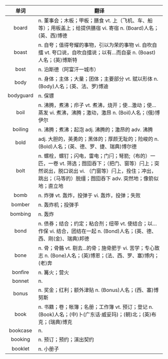 |单词|翻译  |
|:--:|--| 
|	board  		|		n. 董事会；木板；甲板；膳食 vt. 上（飞机、车、船等）；用板盖上；给提供膳宿 vi. 寄宿 n. (Board)人名；(英、西)博德	|		
|	boast  		|		n. 自夸；值得夸耀的事物，引以为荣的事物 vi. 自吹自擂 vt. 夸口说，自吹自擂说；以有…而自豪 n. (Boast)人名；(英)博斯特	|		
|	bost  		|		n. 泊斯德（阿富汗一城市）	|		
|	body  		|		n. 身体；主体；大量；团体；主要部分 vt. 赋以形体 n. (Body)人名；(英、法、罗)博迪	|		
|	bodyguard  		|		n. 保镖	|		
|	boil  		|		n. 沸腾，煮沸；疖子 vt. 煮沸，烧开；使…激动；使…蒸发 vi. 煮沸，沸腾；激动，激昂 n. (Boil)人名；(俄)博伊尔	|		
|	boiling  		|		n. 沸腾；煮沸；起泡 adj. 沸腾的；激昂的 adv. 沸腾	|		
|	bold  		|		adj. 大胆的，英勇的；黑体的；厚颜无耻的；险峻的 n. (Bold)人名；(英、德、罗、捷、瑞典)博尔德	|		
|	bolt  		|		n. 螺栓，螺钉；闪电，雷电；门闩；弩箭;（布的）一匹，一卷 vt. 筛选；囫囵吞下；（把门、窗等）闩上；突然说出，脱口说出 vi. （门窗等）闩上，拴住；冲出，跳出；（马等的）脱缰；囫囵吞下 adv. 突然地；像箭似地；直立地	|		
|	bomb  		|		n. 炸弹 vt. 轰炸，投弹于 vi. 轰炸，投弹；失败	|		
|	bomber  		|		n. 轰炸机；投弹手	|		
|	bombing  		|		n. 轰炸	|		
|	bond  		|		n. 债券；结合；约定；粘合剂；纽带 vt. 使结合；以…作保 vi. 结合，团结在一起 n. (Bond)人名；(英、德、西、刚(金)、瑞典)邦德	|		
|	bone  		|		n. 骨；骨骼 vt. 剔去...的骨；施骨肥于 vi. 苦学；专心致志 n. (Bone)人名；(英)博恩；(法、西、罗、塞)博内；(老)奔	|		
|	bonfire  		|		n. 篝火；营火	|		
|	bonnet  		|		n. 	|		
|	bonus  		|		n. 奖金；红利；额外津贴 n. (Bonus)人名；(西、塞)博努斯	|		
|	book  		|		n. 书籍；卷；帐簿；名册；工作簿 vt. 预订；登记 n. (Book)人名；(中)卜(广东话·威妥玛)；(朝)北；(英)布克；(瑞典)博克	|		
|	bookcase  		|		n. 	|		
|	booking  		|		n. 预订；预约；演出契约	|		
|	booklet  		|		n. 小册子	|